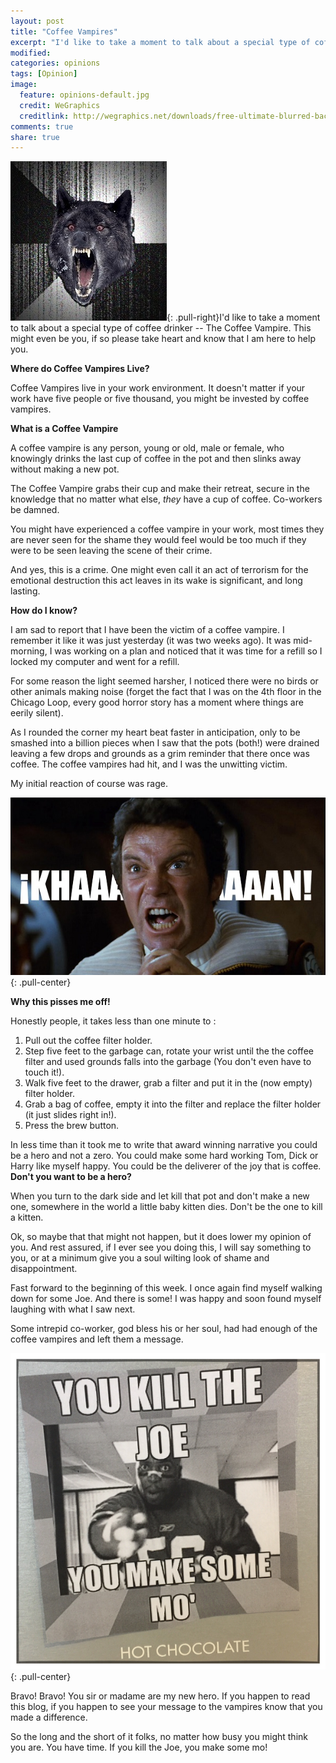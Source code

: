 ```yaml
---
layout: post
title: "Coffee Vampires"
excerpt: "I'd like to take a moment to talk about a special type of coffee drinker -- The Coffee Vampire.  This might even be you, if so please take heart and know that I am here to help you."
modified: 
categories: opinions
tags: [Opinion]
image:
  feature: opinions-default.jpg
  credit: WeGraphics
  creditlink: http://wegraphics.net/downloads/free-ultimate-blurred-background-pack/
comments: true
share: true
---
```


![Insanity wolf](/images/insanity-wolf.jpg){: .pull-right}I'd like to take a moment to talk about a special type of coffee drinker -- The Coffee Vampire.  This might even be you, if so please take heart and know that I am here to help you.  

**Where do Coffee Vampires Live?**

Coffee Vampires live in your work environment.  It doesn't matter if your work have five people or five thousand, you might be invested by coffee vampires.

**What is a Coffee Vampire**

A coffee vampire is any person, young or old, male or female, who knowingly drinks the last cup of coffee in the pot and then slinks away without making a new pot.

The Coffee Vampire grabs their cup and make their retreat, secure in the knowledge that no matter what else, *they* have a cup of coffee.  Co-workers be damned. 

You might have experienced a coffee vampire in your work, most times they are never seen for the shame they would feel would be too much if they were to be seen leaving the scene of their crime.

And yes, this is a crime.  One might even call it an act of terrorism for the emotional destruction this act leaves in its wake is significant, and long lasting.

**How do I know?**

I am sad to report that I have been the victim of a coffee vampire.  I remember it like it was just yesterday (it was two weeks ago).  It was mid-morning, I was working on a plan and noticed that it was time for a refill so I locked my computer and went for a refill.

For some reason the light seemed harsher, I noticed there were no birds or other animals making noise (forget the fact that I was on the 4th floor in the Chicago Loop, every good horror story has a moment where things are eerily silent). 

As I rounded the corner my heart beat faster in anticipation, only to be smashed into a billion pieces when I saw that the pots (both!) were drained leaving a few drops and grounds as a grim reminder that there once was coffee.  The coffee vampires had hit, and I was the unwitting victim.

My initial reaction of course was rage.

![Khan](/images/khaaaan-kirk.jpg){: .pull-center}

**Why this pisses me off!**

Honestly people, it takes less than one minute to :

1. Pull out the coffee filter holder.
2. Step five feet to the garbage can, rotate your wrist until the the coffee filter and used grounds falls into the garbage (You don't even have to touch it!).
3. Walk five feet to the drawer, grab a filter and put it in the (now empty) filter holder.
4. Grab a bag of coffee, empty it into the filter and replace the filter holder (it just slides right in!).
5. Press the brew button.

In less time than it took me to write that award winning narrative you could be a hero and not a zero.  You could make some hard working Tom, Dick or Harry like myself happy.  You could be the deliverer of the joy that is coffee.  **Don't you want to be a hero?**

When you turn to the dark side and let kill that pot and don't make a new one, somewhere in the world a little baby kitten dies.  Don't be the one to kill a kitten.

Ok, so maybe that that might not happen, but it does lower my opinion of you.  And rest assured, if I ever see you doing this, I will say something to you, or at a minimum give you a soul wilting look of shame and disappointment.

Fast forward to the beginning of this week.  I once again find myself walking down for some Joe.   And there is some!  I was happy and soon found myself laughing with what I saw next. 

Some intrepid co-worker, god bless his or her soul, had had enough of the coffee vampires and left them a message.

![Message to Coffee Vampires](/images/vampire.png){: .pull-center}

Bravo!  Bravo! You sir or madame are my new hero.  If you happen to read this blog, if you happen to see your message to the vampires know that you made a difference.

So the long and the short of it folks, no matter how busy you might think you are.  You have time.  If you kill the Joe, you make some mo!


